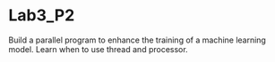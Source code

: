 # Lab3_P2
Build a parallel program to enhance the training of a machine learning model.
Learn when to use thread and processor.
